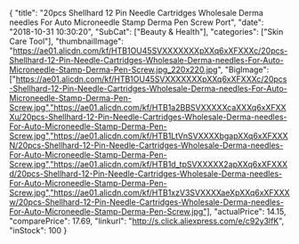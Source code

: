 {
	"title": "20pcs Shellhard 12 Pin Needle Cartridges Wholesale Derma needles For Auto Microneedle Stamp Derma Pen Screw Port",
	"date": "2018-10-31 10:30:20",
	"SubCat": ["Beauty & Health"],
	"categories": ["Skin Care Tool"],
	"thumbnailImage": "https://ae01.alicdn.com/kf/HTB1OU45SVXXXXXXXpXXq6xXFXXXc/20pcs-Shellhard-12-Pin-Needle-Cartridges-Wholesale-Derma-needles-For-Auto-Microneedle-Stamp-Derma-Pen-Screw.jpg_220x220.jpg",
	"BigImage": ["https://ae01.alicdn.com/kf/HTB1OU45SVXXXXXXXpXXq6xXFXXXc/20pcs-Shellhard-12-Pin-Needle-Cartridges-Wholesale-Derma-needles-For-Auto-Microneedle-Stamp-Derma-Pen-Screw.jpg","https://ae01.alicdn.com/kf/HTB1a2BBSVXXXXXcaXXXq6xXFXXXu/20pcs-Shellhard-12-Pin-Needle-Cartridges-Wholesale-Derma-needles-For-Auto-Microneedle-Stamp-Derma-Pen-Screw.jpg","https://ae01.alicdn.com/kf/HTB1LtVnSVXXXXbgapXXq6xXFXXXN/20pcs-Shellhard-12-Pin-Needle-Cartridges-Wholesale-Derma-needles-For-Auto-Microneedle-Stamp-Derma-Pen-Screw.jpg","https://ae01.alicdn.com/kf/HTB1d_tpSVXXXXX2apXXq6xXFXXXd/20pcs-Shellhard-12-Pin-Needle-Cartridges-Wholesale-Derma-needles-For-Auto-Microneedle-Stamp-Derma-Pen-Screw.jpg","https://ae01.alicdn.com/kf/HTB1xzV3SVXXXXaeXpXXq6xXFXXXw/20pcs-Shellhard-12-Pin-Needle-Cartridges-Wholesale-Derma-needles-For-Auto-Microneedle-Stamp-Derma-Pen-Screw.jpg"],
	"actualPrice": 14.15,
	"comparePrice": 17.69,
	"linkurl": "http://s.click.aliexpress.com/e/c92y3lfK",
	"inStock": 100
}
